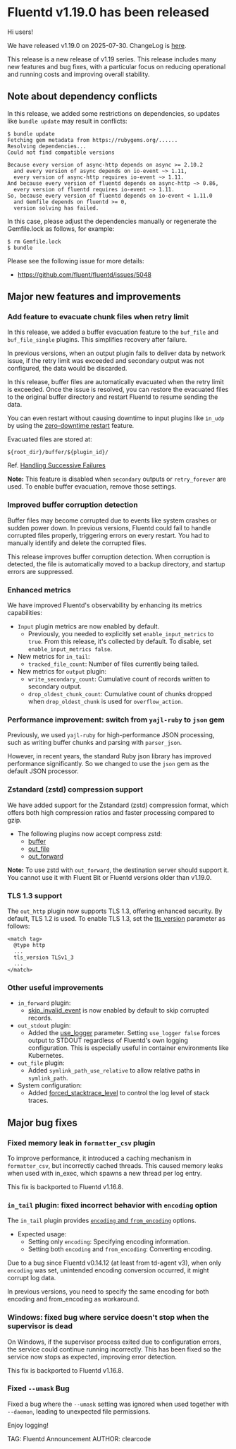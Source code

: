 # Fluentd v1.19.0 has been released

Hi users!

We have released v1.19.0 on 2025-07-30.
ChangeLog is [here](https://github.com/fluent/fluentd/blob/master/CHANGELOG.md#release-v1190---20250730).

This release is a new release of v1.19 series.
This release includes many new features and bug fixes, with a particular focus on reducing operational and running costs and improving overall stability.

## Note about dependency conflicts

In this release, we added some restrictions on dependencies, so updates like `bundle update` may result in conflicts:

```console
$ bundle update
Fetching gem metadata from https://rubygems.org/......
Resolving dependencies...
Could not find compatible versions

Because every version of async-http depends on async >= 2.10.2
  and every version of async depends on io-event ~> 1.11,
  every version of async-http requires io-event ~> 1.11.
And because every version of fluentd depends on async-http ~> 0.86,
  every version of fluentd requires io-event ~> 1.11.
So, because every version of fluentd depends on io-event < 1.11.0
  and Gemfile depends on fluentd >= 0,
  version solving has failed.
```

In this case, please adjust the dependencies manually or regenerate the Gemfile.lock as follows, for example:

```console
$ rm Gemfile.lock
$ bundle
```

Please see the following issue for more details:

* https://github.com/fluent/fluentd/issues/5048

## Major new features and improvements
### Add feature to evacuate chunk files when retry limit
In this release, we added a buffer evacuation feature to the `buf_file` and `buf_file_single` plugins.
This simplifies recovery after failure.

In previous versions,
when an output plugin fails to deliver data by network issue,
if the retry limit was exceeded and secondary output was not configured, the data would be discarded.

In this release, buffer files are automatically evacuated when the retry limit is exceeded. Once the issue is resolved,
you can restore the evacuated files to the original buffer directory and restart Fluentd to resume sending the data.

You can even restart without causing downtime to input plugins like `in_udp` by using the [zero-downtime restart](https://docs.fluentd.org/deployment/zero-downtime-restart) feature.

Evacuated files are stored at:

```
${root_dir}/buffer/${plugin_id}/
```

Ref. [Handling Successive Failures](https://docs.fluentd.org/buffer#handling-successive-failures)

**Note:** This feature is disabled when `secondary` outputs or `retry_forever` are used. To enable buffer evacuation, remove those settings.

### Improved buffer corruption detection
Buffer files may become corrupted due to events like system crashes or sudden power down.
In previous versions, Fluentd could fail to handle corrupted files properly, triggering errors on every restart.
You had to manually identify and delete the corrupted files.

This release improves buffer corruption detection.
When corruption is detected, the file is automatically moved to a backup directory, and startup errors are suppressed.

### Enhanced metrics
We have improved Fluentd's observability by enhancing its metrics capabilities:

* `Input` plugin metrics are now enabled by default.
  * Previously, you needed to explicitly set `enable_input_metrics` to `true`. From this release, it's collected by default. To disable, set `enable_input_metrics false`.
* New metrics for `in_tail`:
  * `tracked_file_count`: Number of files currently being tailed.
* New metrics for `output` plugin:
  * `write_secondary_count`: Cumulative count of records written to secondary output.
  * `drop_oldest_chunk_count`: Cumulative count of chunks dropped when `drop_oldest_chunk` is used for `overflow_action`.

### Performance improvement: switch from `yajl-ruby` to `json` gem
Previously, we used `yajl-ruby` for high-performance JSON processing, such as writing buffer chunks and parsing with `parser_json`.

However, in recent years, the standard Ruby json library has improved performance significantly. So we changed to use the `json` gem as the default JSON processor.

### Zstandard (zstd) compression support
We have added support for the Zstandard (zstd) compression format, which offers both high compression ratios and faster processing compared to gzip.

* The following plugins now accept compress zstd:
  * [buffer](https://docs.fluentd.org/configuration/buffer-section#buffering-parameters)
  * [out\_file](https://docs.fluentd.org/output/file#compress)
  * [out\_forward](https://docs.fluentd.org/output/forward#compress)

**Note:** To use zstd with `out_forward`, the destination server should support it. You cannot use it with Fluent Bit or Fluentd versions older than v1.19.0.

### TLS 1.3 support
The `out_http` plugin now supports TLS 1.3, offering enhanced security.
By default, TLS 1.2 is used. To enable TLS 1.3, set the [tls\_version](https://docs.fluentd.org/output/http#tls_version) parameter as follows:

```
<match tag>
  @type http
  ...
  tls_version TLSv1_3
  ...
</match>
```

### Other useful improvements
* `in_forward` plugin:
  * [skip\_invalid\_event](https://docs.fluentd.org/input/forward#skip_invalid_event) is now enabled by default to skip corrupted records.
* `out_stdout` plugin:
  * Added the [use\_logger](https://docs.fluentd.org/output/stdout#use_logger) parameter. Setting `use_logger false` forces output to STDOUT regardless of Fluentd's own logging configuration. This is especially useful in container environments like Kubernetes.
* `out_file` plugin:
  * Added `symlink_path_use_relative` to allow relative paths in `symlink_path`.
* System configuration:
  * Added [forced\_stacktrace\_level](https://docs.fluentd.org/deployment/system-config#forced_stacktrace_level) to control the log level of stack traces.

## Major bug fixes
### Fixed memory leak in `formatter_csv` plugin
To improve performance, it introduced a caching mechanism in `formatter_csv`, but incorrectly cached threads.
This caused memory leaks when used with in_exec, which spawns a new thread per log entry.

This fix is backported to Fluentd v1.16.8.

### `in_tail` plugin: fixed incorrect behavior with `encoding` option
The `in_tail` plugin provides [`encoding` and `from_encoding`](https://docs.fluentd.org/input/tail#encoding-from_encoding) options.

* Expected usage:
  * Setting only `encoding`: Specifying encoding information.
  * Setting both `encoding` and `from_encoding`: Converting encoding.

Due to a bug since Fluentd v0.14.12 (at least from td-agent v3),
when only `encoding` was set, unintended encoding conversion occurred, it might corrupt log data.

In previous versions, you need to specify the same encoding for both encoding and from_encoding as workaround.

### Windows: fixed bug where service doesn't stop when the supervisor is dead
On Windows, if the supervisor process exited due to configuration errors, the service could continue running incorrectly.
This has been fixed so the service now stops as expected, improving error detection.

This fix is backported to Fluentd v1.16.8.

### Fixed `--umask` Bug
Fixed a bug where the `--umask` setting was ignored when used together with `--daemon`, leading to unexpected file permissions.

Enjoy logging!

TAG: Fluentd Announcement
AUTHOR: clearcode
